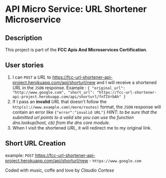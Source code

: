 # API Micro Service: URL Shortener Microservice

## Description

This project is part of the **FCC Apis And Microservices Certification**.

## User stories

1. I can `POST` a _URL_ to <https://fcc-url-shortener-api-project.herokuapp.com/api/shorturl/new> and I will receive a shortened _URL_ in the `JSON` response.
   Example : `{ "original_url": "http://www.google.com", "short_url": "https://fcc-url-shortener-api-project.herokuapp.com/api/shorturl/fnTIVrbAh" }`
2. If I pass an **invalid** _URL_ that doesn't follow the `http(s)://www.example.com(/more/routes)` format, the `JSON` response will contain an error like `{"error":"invalid URL"}`
   _HINT: to be sure that the submitted url points to a valid site you can use the function dns.lookup(host, cb) from the dns core module._
3. When I visit the shortened _URL_, it will redirect me to my original link.

## Short URL Creation

example: `POST` <https://fcc-url-shortener-api-project.herokuapp.com/api/shorturl/new> - `https://www.google.com`

Coded with music, coffe and love by _Claudio Cortese_

